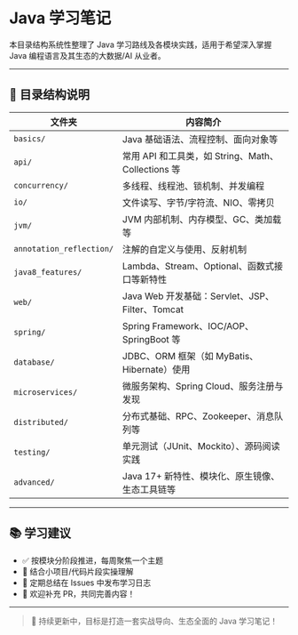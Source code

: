 # Java 学习笔记

本目录结构系统性整理了 Java 学习路线及各模块实践，适用于希望深入掌握 Java 编程语言及其生态的大数据/AI 从业者。

---

## 📁 目录结构说明

| 文件夹 | 内容简介 |
|--------|----------|
| `basics/` | Java 基础语法、流程控制、面向对象等 |
| `api/` | 常用 API 和工具类，如 String、Math、Collections 等 |
| `concurrency/` | 多线程、线程池、锁机制、并发编程 |
| `io/` | 文件读写、字节/字符流、NIO、零拷贝 |
| `jvm/` | JVM 内部机制、内存模型、GC、类加载等 |
| `annotation_reflection/` | 注解的自定义与使用、反射机制 |
| `java8_features/` | Lambda、Stream、Optional、函数式接口等新特性 |
| `web/` | Java Web 开发基础：Servlet、JSP、Filter、Tomcat |
| `spring/` | Spring Framework、IOC/AOP、SpringBoot 等 |
| `database/` | JDBC、ORM 框架（如 MyBatis、Hibernate）使用 |
| `microservices/` | 微服务架构、Spring Cloud、服务注册与发现 |
| `distributed/` | 分布式基础、RPC、Zookeeper、消息队列等 |
| `testing/` | 单元测试（JUnit、Mockito）、源码阅读实践 |
| `advanced/` | Java 17+ 新特性、模块化、原生镜像、生态工具链等 |

---

## 📚 学习建议

- ✅ 按模块分阶段推进，每周聚焦一个主题
- 🧪 结合小项目/代码片段实操理解
- 📌 定期总结在 Issues 中发布学习日志
- 💬 欢迎补充 PR，共同完善内容！

---

> 🚀 持续更新中，目标是打造一套实战导向、生态全面的 Java 学习笔记！
